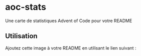 # aoc-stats
Une carte de statistiques Advent of Code pour votre README

## Utilisation

Ajoutez cette image à votre README en utilisant le lien suivant :
